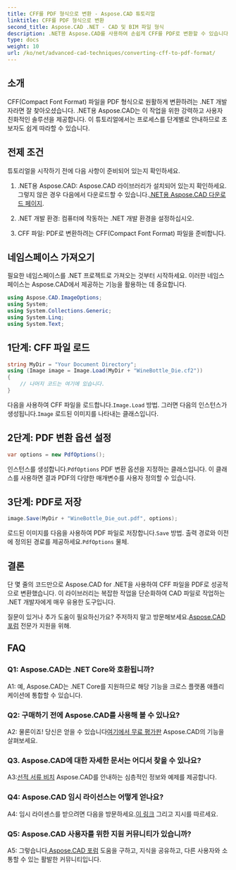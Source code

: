 ```yaml
---
title: CFF를 PDF 형식으로 변환 - Aspose.CAD 튜토리얼
linktitle: CFF를 PDF 형식으로 변환
second_title: Aspose.CAD .NET - CAD 및 BIM 파일 형식
description: .NET용 Aspose.CAD를 사용하여 손쉽게 CFF를 PDF로 변환할 수 있습니다. 단계별 가이드를 따르세요.
type: docs
weight: 10
url: /ko/net/advanced-cad-techniques/converting-cff-to-pdf-format/
---
```

## 소개

CFF(Compact Font Format) 파일을 PDF 형식으로 원활하게 변환하려는 .NET 개발자라면 잘 찾아오셨습니다. .NET용 Aspose.CAD는 이 작업을 위한 강력하고 사용자 친화적인 솔루션을 제공합니다. 이 튜토리얼에서는 프로세스를 단계별로 안내하므로 초보자도 쉽게 따라할 수 있습니다.

## 전제 조건

튜토리얼을 시작하기 전에 다음 사항이 준비되어 있는지 확인하세요.

1. .NET용 Aspose.CAD: Aspose.CAD 라이브러리가 설치되어 있는지 확인하세요. 그렇지 않은 경우 다음에서 다운로드할 수 있습니다.[.NET용 Aspose.CAD 다운로드 페이지](https://releases.aspose.com/cad/net/).

2. .NET 개발 환경: 컴퓨터에 작동하는 .NET 개발 환경을 설정하십시오.

3. CFF 파일: PDF로 변환하려는 CFF(Compact Font Format) 파일을 준비합니다.

## 네임스페이스 가져오기

필요한 네임스페이스를 .NET 프로젝트로 가져오는 것부터 시작하세요. 이러한 네임스페이스는 Aspose.CAD에서 제공하는 기능을 활용하는 데 중요합니다.

```csharp
using Aspose.CAD.ImageOptions;
using System;
using System.Collections.Generic;
using System.Linq;
using System.Text;
```

## 1단계: CFF 파일 로드

```csharp
string MyDir = "Your Document Directory";
using (Image image = Image.Load(MyDir + "WineBottle_Die.cf2"))
{
    // 나머지 코드는 여기에 있습니다.
}
```

 다음을 사용하여 CFF 파일을 로드합니다.`Image.Load` 방법. 그러면 다음의 인스턴스가 생성됩니다.`Image` 로드된 이미지를 나타내는 클래스입니다.

## 2단계: PDF 변환 옵션 설정

```csharp
var options = new PdfOptions();
```

 인스턴스를 생성합니다.`PdfOptions` PDF 변환 옵션을 지정하는 클래스입니다. 이 클래스를 사용하면 결과 PDF의 다양한 매개변수를 사용자 정의할 수 있습니다.

## 3단계: PDF로 저장

```csharp
image.Save(MyDir + "WineBottle_Die_out.pdf", options);
```

 로드된 이미지를 다음을 사용하여 PDF 파일로 저장합니다.`Save` 방법. 출력 경로와 이전에 정의된 경로를 제공하세요.`PdfOptions` 물체.

## 결론

단 몇 줄의 코드만으로 Aspose.CAD for .NET을 사용하여 CFF 파일을 PDF로 성공적으로 변환했습니다. 이 라이브러리는 복잡한 작업을 단순화하여 CAD 파일로 작업하는 .NET 개발자에게 매우 유용한 도구입니다.

 질문이 있거나 추가 도움이 필요하신가요? 주저하지 말고 방문해보세요.[Aspose.CAD 포럼](https://forum.aspose.com/c/cad/19) 전문가 지원을 위해.

## FAQ

### Q1: Aspose.CAD는 .NET Core와 호환됩니까?

A1: 예, Aspose.CAD는 .NET Core를 지원하므로 해당 기능을 크로스 플랫폼 애플리케이션에 통합할 수 있습니다.

### Q2: 구매하기 전에 Aspose.CAD를 사용해 볼 수 있나요?

 A2: 물론이죠! 당신은 얻을 수 있습니다[여기에서 무료 평가판](https://releases.aspose.com/) Aspose.CAD의 기능을 살펴보세요.

### Q3. Aspose.CAD에 대한 자세한 문서는 어디서 찾을 수 있나요?

 A3:[선적 서류 비치](https://reference.aspose.com/cad/net/) Aspose.CAD를 안내하는 심층적인 정보와 예제를 제공합니다.

### Q4: Aspose.CAD 임시 라이선스는 어떻게 얻나요?

 A4: 임시 라이센스를 받으려면 다음을 방문하세요.[이 링크](https://purchase.aspose.com/temporary-license/) 그리고 지시를 따르세요.

### Q5: Aspose.CAD 사용자를 위한 지원 커뮤니티가 있습니까?

 A5: 그렇습니다,[Aspose.CAD 포럼](https://forum.aspose.com/c/cad/19) 도움을 구하고, 지식을 공유하고, 다른 사용자와 소통할 수 있는 활발한 커뮤니티입니다.